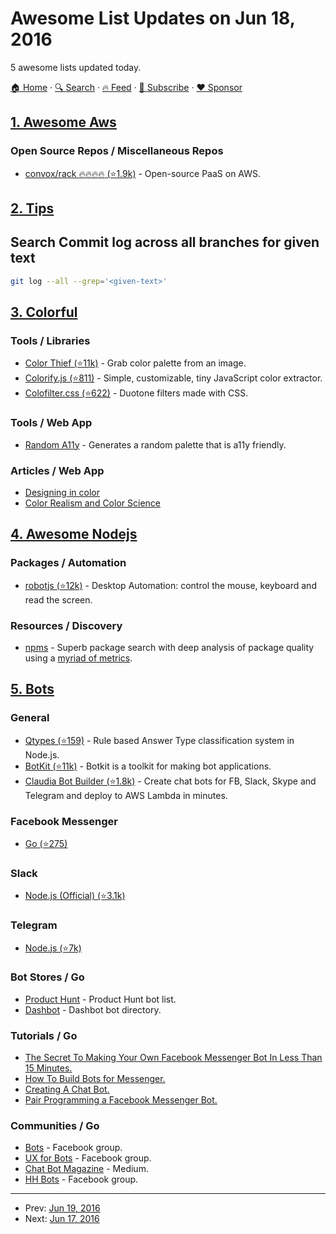 # Awesome List Updates on Jun 18, 2016

5 awesome lists updated today.

[🏠 Home](/README.md) · [🔍 Search](https://www.trackawesomelist.com/search/) · [🔥 Feed](https://www.trackawesomelist.com/rss.xml) · [📮 Subscribe](https://trackawesomelist.us17.list-manage.com/subscribe?u=d2f0117aa829c83a63ec63c2f&id=36a103854c) · [❤️  Sponsor](https://github.com/sponsors/theowenyoung)



## [1. Awesome Aws](/content/donnemartin/awesome-aws/README.md)

### Open Source Repos / Miscellaneous Repos

*   [convox/rack :fire::fire::fire::fire: (⭐1.9k)](https://github.com/convox/rack) - Open-source PaaS on AWS.

## [2. Tips](/content/git-tips/tips/README.md)

## Search Commit log across all branches for given text

```sh
git log --all --grep='<given-text>'
```

## [3. Colorful](/content/Siddharth11/Colorful/README.md)

### Tools / Libraries

*   [Color Thief (⭐11k)](https://github.com/lokesh/color-thief) - Grab color palette from an image.
*   [Colorify.js (⭐811)](https://github.com/LukyVj/Colorify.js) - Simple, customizable, tiny JavaScript color extractor.
*   [Colofilter.css (⭐622)](https://github.com/LukyVj/colofilter.css) - Duotone filters made with CSS.

### Tools / Web App

*   [Random A11y](http://www.randoma11y.com) - Generates a random palette that is a11y friendly.

### Articles / Web App

*   [Designing in color](https://medium.freecodecamp.com/designing-in-color-abd358660a7b)
*   [Color Realism and Color Science](http://web.mit.edu/abyrne/www/ColorRealism.html)

## [4. Awesome Nodejs](/content/sindresorhus/awesome-nodejs/README.md)

### Packages / Automation

*   [robotjs (⭐12k)](https://github.com/octalmage/robotjs) - Desktop Automation: control the mouse, keyboard and read the screen.

### Resources / Discovery

*   [npms](https://npms.io) - Superb package search with deep analysis of package quality using a [myriad of metrics](https://npms.io/about).

## [5. Bots](/content/hackerkid/bots/README.md)

### General

*   [Qtypes (⭐159)](https://github.com/superscriptjs/qtypes) - Rule based Answer Type classification system in Node.js.
*   [BotKit (⭐11k)](https://github.com/howdyai/botkit) - Botkit is a toolkit for making bot applications.
*   [Claudia Bot Builder (⭐1.8k)](https://github.com/claudiajs/claudia-bot-builder) - Create chat bots for FB, Slack, Skype and Telegram and deploy to AWS Lambda in minutes.

### Facebook Messenger

*   [Go (⭐275)](https://github.com/paked/messenger)

### Slack

*   [Node.js (Official) (⭐3.1k)](https://github.com/slackhq/node-slack-sdk)

### Telegram

*   [Node.js (⭐7k)](https://github.com/yagop/node-telegram-bot-api)

### Bot Stores / Go

*   [Product Hunt](https://www.producthunt.com/topics/bots) - Product Hunt bot list.
*   [Dashbot](http://www.dashbot.io/bots) - Dashbot bot directory.

### Tutorials / Go

*   [The Secret To Making Your Own Facebook Messenger Bot In Less Than 15 Minutes.](https://chatbotsmagazine.com/have-15-minutes-create-your-own-facebook-messenger-bot-481a7db54892)
*   [How To Build Bots for Messenger.](https://developers.facebook.com/blog/post/2016/04/12/bots-for-messenger/)
*   [Creating A Chat Bot.](https://medium.freecodecamp.com/creating-a-chat-bot-42861e6a2acd#.32hmkqfq7)
*   [Pair Programming a Facebook Messenger Bot.](https://www.youtube.com/watch?v=zFO1cRr5-qY)

### Communities / Go

*   [Bots](https://www.facebook.com/groups/chatbot/) - Facebook group.
*   [UX for Bots](https://www.facebook.com/groups/uxforbots/) - Facebook group.
*   [Chat Bot Magazine](https://chatbotsmagazine.com/) - Medium.
*   [HH Bots](https://www.facebook.com/groups/hhbots/) - Facebook group.

---

- Prev: [Jun 19, 2016](/content/2016/06/19/README.md)
- Next: [Jun 17, 2016](/content/2016/06/17/README.md)